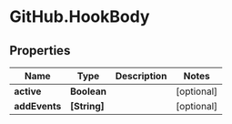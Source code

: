 # GitHub.HookBody

## Properties

Name | Type | Description | Notes
------------ | ------------- | ------------- | -------------
**active** | **Boolean** |  | [optional] 
**addEvents** | **[String]** |  | [optional] 


